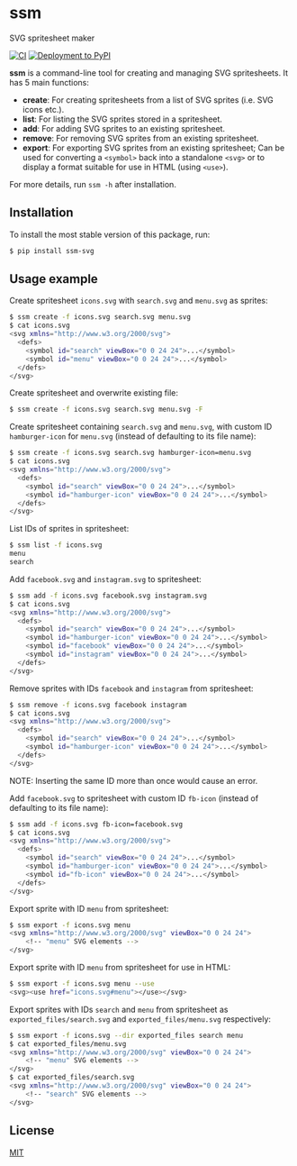 # ssm

SVG spritesheet maker

[![CI](https://github.com/obeezzy/ssm/actions/workflows/main.yml/badge.svg)](https://github.com/obeezzy/ssm/actions/workflows/main.yml)
[![Deployment to PyPI](https://github.com/obeezzy/ssm/actions/workflows/deploy.yml/badge.svg?branch=v0.0.6)](https://github.com/obeezzy/ssm/actions/workflows/deploy.yml)

__ssm__ is a command-line tool for creating and managing SVG spritesheets. It has 5 main functions:

* __create__: For creating spritesheets from a list of SVG sprites (i.e. SVG icons etc.).
* __list__: For listing the SVG sprites stored in a spritesheet.
* __add__: For adding SVG sprites to an existing spritesheet.
* __remove__: For removing SVG sprites from an existing spritesheet.
* __export__: For exporting SVG sprites from an existing spritesheet; Can be used for converting a `<symbol>` back into a standalone `<svg>` or to display a format suitable for use in HTML (using `<use>`).

For more details, run `ssm -h` after installation.

## Installation

To install the most stable version of this package, run:
```bash
$ pip install ssm-svg
```

## Usage example

Create spritesheet `icons.svg` with `search.svg` and `menu.svg` as sprites:

```bash
$ ssm create -f icons.svg search.svg menu.svg
$ cat icons.svg
<svg xmlns="http://www.w3.org/2000/svg">
  <defs>
    <symbol id="search" viewBox="0 0 24 24">...</symbol>
    <symbol id="menu" viewBox="0 0 24 24">...</symbol>
  </defs>
</svg>
```

Create spritesheet and overwrite existing file:

```bash
$ ssm create -f icons.svg search.svg menu.svg -F
```

Create spritesheet containing `search.svg` and `menu.svg`, with custom ID `hamburger-icon` for `menu.svg` (instead of defaulting to its file name):

```bash
$ ssm create -f icons.svg search.svg hamburger-icon=menu.svg
$ cat icons.svg
<svg xmlns="http://www.w3.org/2000/svg">
  <defs>
    <symbol id="search" viewBox="0 0 24 24">...</symbol>
    <symbol id="hamburger-icon" viewBox="0 0 24 24">...</symbol>
  </defs>
</svg>
```

List IDs of sprites in spritesheet:

```bash
$ ssm list -f icons.svg
menu
search
```

Add `facebook.svg` and `instagram.svg` to spritesheet:

```bash
$ ssm add -f icons.svg facebook.svg instagram.svg
$ cat icons.svg
<svg xmlns="http://www.w3.org/2000/svg">
  <defs>
    <symbol id="search" viewBox="0 0 24 24">...</symbol>
    <symbol id="hamburger-icon" viewBox="0 0 24 24">...</symbol>
    <symbol id="facebook" viewBox="0 0 24 24">...</symbol>
    <symbol id="instagram" viewBox="0 0 24 24">...</symbol>
  </defs>
</svg>
```

Remove sprites with IDs `facebook` and `instagram` from spritesheet:

```bash
$ ssm remove -f icons.svg facebook instagram
$ cat icons.svg
<svg xmlns="http://www.w3.org/2000/svg">
  <defs>
    <symbol id="search" viewBox="0 0 24 24">...</symbol>
    <symbol id="hamburger-icon" viewBox="0 0 24 24">...</symbol>
  </defs>
</svg>
```

NOTE: Inserting the same ID more than once would cause an error.

Add `facebook.svg` to spritesheet with custom ID `fb-icon` (instead of defaulting to its file name):

```bash
$ ssm add -f icons.svg fb-icon=facebook.svg
$ cat icons.svg
<svg xmlns="http://www.w3.org/2000/svg">
  <defs>
    <symbol id="search" viewBox="0 0 24 24">...</symbol>
    <symbol id="hamburger-icon" viewBox="0 0 24 24">...</symbol>
    <symbol id="fb-icon" viewBox="0 0 24 24">...</symbol>
  </defs>
</svg>
```

Export sprite with ID `menu` from spritesheet:

```bash
$ ssm export -f icons.svg menu
<svg xmlns="http://www.w3.org/2000/svg" viewBox="0 0 24 24">
    <!-- "menu" SVG elements -->
</svg>
```

Export sprite with ID `menu` from spritesheet for use in HTML:

```bash
$ ssm export -f icons.svg menu --use
<svg><use href="icons.svg#menu"></use></svg>
```

Export sprites with IDs `search` and `menu` from spritesheet as `exported_files/search.svg` and `exported_files/menu.svg` respectively:

```bash
$ ssm export -f icons.svg --dir exported_files search menu
$ cat exported_files/menu.svg
<svg xmlns="http://www.w3.org/2000/svg" viewBox="0 0 24 24">
    <!-- "menu" SVG elements -->
</svg>
$ cat exported_files/search.svg
<svg xmlns="http://www.w3.org/2000/svg" viewBox="0 0 24 24">
    <!-- "search" SVG elements -->
</svg>
```

## License

[MIT](https://choosealicense.com/licenses/mit/)
